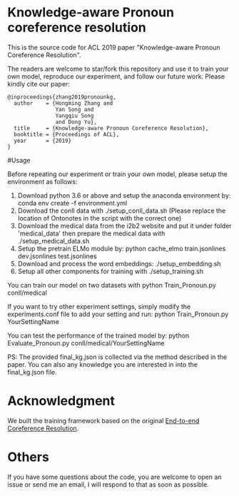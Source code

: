 # Knowledge-aware Pronoun coreference resolution

This is the source code for ACL 2019 paper "Knowledge-aware Pronoun Coreference Resolution".

The readers are welcome to star/fork this repository and use it to train your own model, reproduce our experiment, and follow our future work. Please kindly cite our paper:
```
@inproceedings{zhang2019pronounkg,
  author    = {Hongming Zhang and
               Yan Song and
               Yangqiu Song
               and Dong Yu},
  title     = {Knowledge-aware Pronoun Coreference Resolution},
  booktitle = {Proceedings of ACL},
  year      = {2019}
}
```

#Usage

Before repeating our experiment or train your own model, please setup the environment as follows:

1. Download python 3.6 or above and setup the anaconda environment by: conda env create -f environment.yml
2. Download the conll data with ./setup_conll_data.sh (Please replace the location of Ontonotes in the script with the correct one)
3. Download the medical data from the i2b2 website and put it under folder 'medical_data' then prepare the medical data with ./setup_medical_data.sh
4. Setup the pretrain ELMo module by: python cache_elmo train.jsonlines dev.jsonlines test.jsonlines
5. Download and process the word embeddings: ./setup_embedding.sh
6. Setup all other components for training with ./setup_training.sh

You can train our model on two datasets with python Train_Pronoun.py conll/medical

If you want to try other experiment settings, simply modify the experiments.conf file to add your setting and run: python Train_Pronoun.py YourSettingName

You can test the performance of the trained model by: python Evaluate_Pronoun.py conll/medical/YourSettingName

PS: The provided final_kg.json is collected via the method described in the paper. You can also any knowledge you are interested in into the final_kg.json file.
# Acknowledgment
We built the training framework based on the original [End-to-end Coreference Resolution](https://github.com/kentonl/e2e-coref).

# Others
If you have some questions about the code, you are welcome to open an issue or send me an email, I will respond to that as soon as possible.